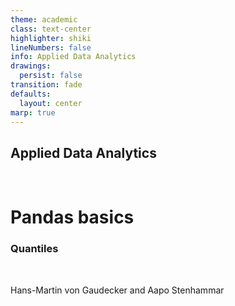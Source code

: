 ```yaml
---
theme: academic
class: text-center
highlighter: shiki
lineNumbers: false
info: Applied Data Analytics
drawings:
  persist: false
transition: fade
defaults:
  layout: center
marp: true
---
```


## Applied Data Analytics

<br>

# Pandas basics

### Quantiles

<br>

Hans-Martin von Gaudecker and Aapo Stenhammar
